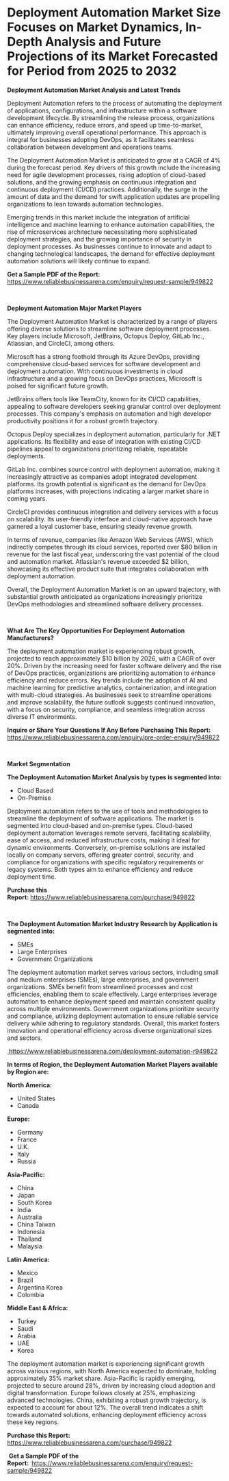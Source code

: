 <p><h1>Deployment Automation Market Size Focuses on Market Dynamics, In-Depth Analysis and Future Projections of its Market Forecasted for Period from 2025 to 2032</h1></p><p><strong>Deployment Automation Market Analysis and Latest Trends</strong></p>
<p><p>Deployment Automation refers to the process of automating the deployment of applications, configurations, and infrastructure within a software development lifecycle. By streamlining the release process, organizations can enhance efficiency, reduce errors, and speed up time-to-market, ultimately improving overall operational performance. This approach is integral for businesses adopting DevOps, as it facilitates seamless collaboration between development and operations teams.</p><p>The Deployment Automation Market is anticipated to grow at a CAGR of 4% during the forecast period. Key drivers of this growth include the increasing need for agile development processes, rising adoption of cloud-based solutions, and the growing emphasis on continuous integration and continuous deployment (CI/CD) practices. Additionally, the surge in the amount of data and the demand for swift application updates are propelling organizations to lean towards automation technologies.</p><p>Emerging trends in this market include the integration of artificial intelligence and machine learning to enhance automation capabilities, the rise of microservices architecture necessitating more sophisticated deployment strategies, and the growing importance of security in deployment processes. As businesses continue to innovate and adapt to changing technological landscapes, the demand for effective deployment automation solutions will likely continue to expand.</p></p>
<p><strong>Get a Sample PDF of the Report:&nbsp;</strong> <a href="https://www.reliablebusinessarena.com/enquiry/request-sample/949822?utm_campaign=3262&utm_medium=2&utm_source=Github&utm_content=ia&utm_term=16042025&utm_id=deployment-automation">https://www.reliablebusinessarena.com/enquiry/request-sample/949822</a></p>
<p>&nbsp;</p>
<p><strong>Deployment Automation Major Market Players</strong></p>
<p><p>The Deployment Automation Market is characterized by a range of players offering diverse solutions to streamline software deployment processes. Key players include Microsoft, JetBrains, Octopus Deploy, GitLab Inc., Atlassian, and CircleCI, among others.</p><p>Microsoft has a strong foothold through its Azure DevOps, providing comprehensive cloud-based services for software development and deployment automation. With continuous investments in cloud infrastructure and a growing focus on DevOps practices, Microsoft is poised for significant future growth.</p><p>JetBrains offers tools like TeamCity, known for its CI/CD capabilities, appealing to software developers seeking granular control over deployment processes. This company's emphasis on automation and high developer productivity positions it for a robust growth trajectory.</p><p>Octopus Deploy specializes in deployment automation, particularly for .NET applications. Its flexibility and ease of integration with existing CI/CD pipelines appeal to organizations prioritizing reliable, repeatable deployments.</p><p>GitLab Inc. combines source control with deployment automation, making it increasingly attractive as companies adopt integrated development platforms. Its growth potential is significant as the demand for DevOps platforms increases, with projections indicating a larger market share in coming years.</p><p>CircleCI provides continuous integration and delivery services with a focus on scalability. Its user-friendly interface and cloud-native approach have garnered a loyal customer base, ensuring steady revenue growth.</p><p>In terms of revenue, companies like Amazon Web Services (AWS), which indirectly competes through its cloud services, reported over $80 billion in revenue for the last fiscal year, underscoring the vast potential of the cloud and automation market. Atlassian's revenue exceeded $2 billion, showcasing its effective product suite that integrates collaboration with deployment automation.</p><p>Overall, the Deployment Automation Market is on an upward trajectory, with substantial growth anticipated as organizations increasingly prioritize DevOps methodologies and streamlined software delivery processes.</p></p>
<p>&nbsp;</p>
<p><strong>What Are The Key Opportunities For Deployment Automation Manufacturers?</strong></p>
<p><p>The deployment automation market is experiencing robust growth, projected to reach approximately $10 billion by 2026, with a CAGR of over 20%. Driven by the increasing need for faster software delivery and the rise of DevOps practices, organizations are prioritizing automation to enhance efficiency and reduce errors. Key trends include the adoption of AI and machine learning for predictive analytics, containerization, and integration with multi-cloud strategies. As businesses seek to streamline operations and improve scalability, the future outlook suggests continued innovation, with a focus on security, compliance, and seamless integration across diverse IT environments.</p></p>
<p><strong>Inquire or Share Your Questions If Any Before Purchasing This Report:</strong> <a href="https://www.reliablebusinessarena.com/enquiry/pre-order-enquiry/949822?utm_campaign=3262&utm_medium=2&utm_source=Github&utm_content=ia&utm_term=16042025&utm_id=deployment-automation">https://www.reliablebusinessarena.com/enquiry/pre-order-enquiry/949822</a></p>
<p>&nbsp;</p>
<p><strong>Market Segmentation</strong></p>
<p><strong>The Deployment Automation Market Analysis by types is segmented into:</strong></p>
<p><ul><li>Cloud Based</li><li>On-Premise</li></ul></p>
<p><p>Deployment automation refers to the use of tools and methodologies to streamline the deployment of software applications. The market is segmented into cloud-based and on-premise types. Cloud-based deployment automation leverages remote servers, facilitating scalability, ease of access, and reduced infrastructure costs, making it ideal for dynamic environments. Conversely, on-premise solutions are installed locally on company servers, offering greater control, security, and compliance for organizations with specific regulatory requirements or legacy systems. Both types aim to enhance efficiency and reduce deployment time.</p></p>
<p><strong>Purchase this Report:&nbsp;</strong><a href="https://www.reliablebusinessarena.com/purchase/949822?utm_campaign=3262&utm_medium=2&utm_source=Github&utm_content=ia&utm_term=16042025&utm_id=deployment-automation">https://www.reliablebusinessarena.com/purchase/949822</a></p>
<p>&nbsp;</p>
<p><strong>The Deployment Automation Market Industry Research by Application is segmented into:</strong></p>
<p><ul><li>SMEs</li><li>Large Enterprises</li><li>Government Organizations</li></ul></p>
<p><p>The deployment automation market serves various sectors, including small and medium enterprises (SMEs), large enterprises, and government organizations. SMEs benefit from streamlined processes and cost efficiencies, enabling them to scale effectively. Large enterprises leverage automation to enhance deployment speed and maintain consistent quality across multiple environments. Government organizations prioritize security and compliance, utilizing deployment automation to ensure reliable service delivery while adhering to regulatory standards. Overall, this market fosters innovation and operational efficiency across diverse organizational sizes and sectors.</p></p>
<p><a href="https://www.reliablebusinessarena.com/deployment-automation-r949822?utm_campaign=3262&utm_medium=2&utm_source=Github&utm_content=ia&utm_term=16042025&utm_id=deployment-automation">&nbsp;https://www.reliablebusinessarena.com/deployment-automation-r949822</a></p>
<p><strong>In terms of Region, the Deployment Automation Market Players available by Region are:</strong></p>
<p>
    <p> <strong> North America: </strong>
        <ul>
            <li>United States</li>
            <li>Canada</li>
        </ul>
        </p> 
    <p> <strong> Europe: </strong>
        <ul>
            <li>Germany</li>
            <li>France</li>
            <li>U.K.</li>
            <li>Italy</li>
            <li>Russia</li>
        </ul>
        </p> 
    <p> <strong> Asia-Pacific: </strong>
        <ul>
            <li>China</li>
            <li>Japan</li>
            <li>South Korea</li>
            <li>India</li>
            <li>Australia</li>
            <li>China Taiwan</li>
            <li>Indonesia</li>
            <li>Thailand</li>
            <li>Malaysia</li>
        </ul>
        </p> 
    <p> <strong> Latin America: </strong>
        <ul>
            <li>Mexico</li>
            <li>Brazil</li>
            <li>Argentina Korea</li>
            <li>Colombia</li>
        </ul>
        </p> 
    <p> <strong> Middle East & Africa: </strong>
        <ul>
            <li>Turkey</li>
            <li>Saudi</li>
            <li>Arabia</li>
            <li>UAE</li>
            <li>Korea</li>
        </ul>
    </p>
    </p>
<p><p>The deployment automation market is experiencing significant growth across various regions, with North America expected to dominate, holding approximately 35% market share. Asia-Pacific is rapidly emerging, projected to secure around 28%, driven by increasing cloud adoption and digital transformation. Europe follows closely at 25%, emphasizing advanced technologies. China, exhibiting a robust growth trajectory, is expected to account for about 12%. The overall trend indicates a shift towards automated solutions, enhancing deployment efficiency across these key regions.</p></p>
<p><strong>Purchase this Report: </strong><a href="https://www.reliablebusinessarena.com/purchase/949822?utm_campaign=3262&utm_medium=2&utm_source=Github&utm_content=ia&utm_term=16042025&utm_id=deployment-automation">https://www.reliablebusinessarena.com/purchase/949822</a></p>
<p>&nbsp;<strong>Get a Sample PDF of the Report:&nbsp;&nbsp;</strong><a href="https://www.reliablebusinessarena.com/enquiry/request-sample/949822?utm_campaign=3262&utm_medium=2&utm_source=Github&utm_content=ia&utm_term=16042025&utm_id=deployment-automation">https://www.reliablebusinessarena.com/enquiry/request-sample/949822</a></p>
<p><strong></strong></p>
<p><p></p><p></p><p></p></p>